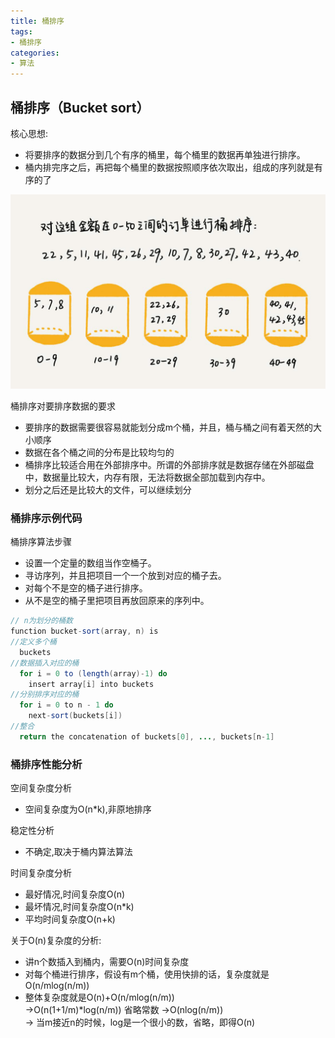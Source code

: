 ```yaml
---
title: 桶排序
tags: 
- 桶排序
categories: 
- 算法
---
```


## 桶排序（Bucket sort）

核心思想:
- 将要排序的数据分到几个有序的桶里，每个桶里的数据再单独进行排序。
- 桶内排完序之后，再把每个桶里的数据按照顺序依次取出，组成的序列就是有序的了

![桶排序](https://raw.githubusercontent.com/FameLsy/Images/master/data/桶排序.png)


桶排序对要排序数据的要求
- 要排序的数据需要很容易就能划分成m个桶，并且，桶与桶之间有着天然的大小顺序
- 数据在各个桶之间的分布是比较均匀的
- 桶排序比较适合用在外部排序中。所谓的外部排序就是数据存储在外部磁盘中，数据量比较大，内存有限，无法将数据全部加载到内存中。
- 划分之后还是比较大的文件，可以继续划分

### 桶排序示例代码

桶排序算法步骤
- 设置一个定量的数组当作空桶子。
- 寻访序列，并且把项目一个一个放到对应的桶子去。
- 对每个不是空的桶子进行排序。
- 从不是空的桶子里把项目再放回原来的序列中。

```java
// n为划分的桶数
function bucket-sort(array, n) is
//定义多个桶
  buckets
//数据插入对应的桶
  for i = 0 to (length(array)-1) do
    insert array[i] into buckets
//分别排序对应的桶
  for i = 0 to n - 1 do
    next-sort(buckets[i])
//整合
  return the concatenation of buckets[0], ..., buckets[n-1]
```

### 桶排序性能分析

空间复杂度分析
- 空间复杂度为O(n*k),非原地排序

稳定性分析
- 不确定,取决于桶内算法算法

时间复杂度分析
- 最好情况,时间复杂度O(n)
- 最坏情况,时间复杂度O(n*k)
- 平均时间复杂度O(n+k)

关于O(n)复杂度的分析:
- 讲n个数插入到桶内，需要O(n)时间复杂度
- 对每个桶进行排序，假设有m个桶，使用快排的话，复杂度就是O(n/mlog(n/m))
- 整体复杂度就是O(n)+O(n/mlog(n/m))  
  ->O(n(1+1/m)*log(n/m)) 省略常数
  ->O(nlog(n/m))  
  -> 当m接近n的时候，log是一个很小的数，省略，即得O(n)
